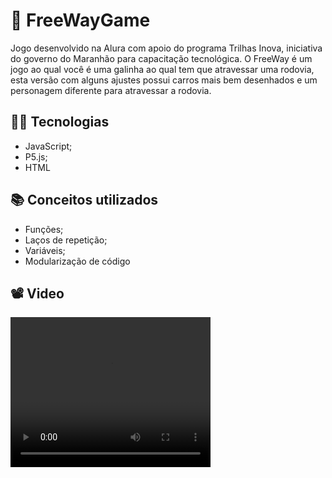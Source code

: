 # <span>🚗</span> FreeWayGame

Jogo desenvolvido na Alura com apoio do programa Trilhas Inova, iniciativa do governo do Maranhão para capacitação tecnológica. O FreeWay é um jogo ao qual você é uma galinha ao qual tem que atravessar uma rodovia, esta versão com alguns ajustes possui carros mais bem desenhados e um personagem diferente para atravessar a rodovia.

## <span>👨‍💻</span> Tecnologias

* JavaScript;
* P5.js;
* HTML


## <span>📚</span> Conceitos utilizados

* Funções;
* Laços de repetição;
* Variáveis;
* Modularização de código


## <span>📽️</span> Video

<video width="320" height="240" controls>
  <source src="video/FreeWayGame-video.mp4" type="video/mp4">
</video>


